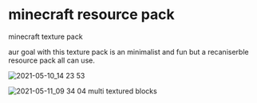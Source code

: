 # minecraft resource pack 
minecraft texture pack 

aur goal with this texture pack
is an minimalist and fun but a recaniserble resource pack all can use.

![2021-05-10_14 23 53](https://user-images.githubusercontent.com/44124727/117658932-9bfc9100-b19b-11eb-9dfb-69392f2ff739.png)

![2021-05-11_09 34 04](https://user-images.githubusercontent.com/44124727/117776849-488e4f80-b23c-11eb-87f4-ae6876d2b1a9.png)
multi textured blocks
